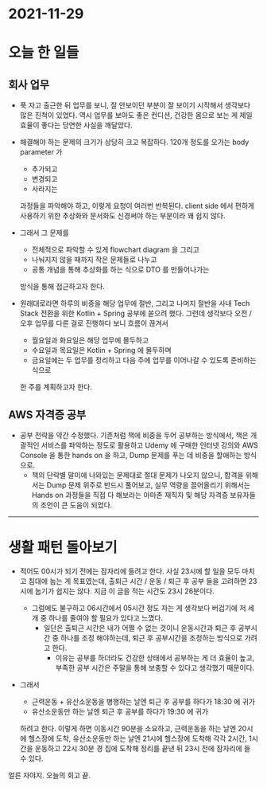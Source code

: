 # 2021-11-29

# 오늘 한 일들

## 회사 업무

- 푹 자고 출근한 뒤 업무를 보니, 잘 안보이던 부분이 잘 보이기 시작해서 생각보다 많은 진척이 있었다. 역시 업무를 보아도 좋은 컨디션, 건강한 몸으로 보는 게 제일 효율이 좋다는 당연한 사실을 깨달았다.
- 해결해야 하는 문제의 크기가 상당히 크고 복잡하다.  120개 정도를 오가는 body parameter 가
    - 추가되고
    - 변경되고
    - 사라지는
    
    과정들을 파악해야 하고, 이렇게 요청이 여러번 반복된다. client side 에서 편하게 사용하기 위한 추상화와 문서화도 신경써야 하는 부분이라 꽤 쉽지 않다.
    
- 그래서 그 문제를
    - 전체적으로 파악할 수 있게 flowchart diagram 을 그리고
    - 나눠지지 않을 때까지 작은 문제들로 나누고
    - 공통 개념을 통해 추상화를 하는 식으로 DTO 를 만들어나가는
    
    방식을 통해 접근하고자 한다.
    
- 원래대로라면 하루의 비중을 해당 업무에 절반, 그리고 나머지 절반을 사내 Tech Stack 전환을 위한 Kotlin + Spring 공부에 쏟으려 했다. 그런데 생각보다 오전 / 오후 업무를 다른 걸로 진행하다 보니 흐름이 끊겨서
    - 월요일과 화요일은 해당 업무에 몰두하고
    - 수요일과 목요일은 Kotlin + Spring 에 몰두하며
    - 금요일에는 두 업무를 정리하고 다음 주에 업무를 이어나갈 수 있도록 준비하는 식으로
    
    한 주를 계획하고자 한다. 
    

## AWS 자격증 공부

- 공부 전략을 약간 수정했다. 기존처럼 책에 비중을 두어 공부하는 방식에서, 책은 개괄적인 서비스를 파악하는 정도로 활용하고 Udemy 에 구매한 인터넷 강의와 AWS Console 을 통한 hands on 을 하고, Dump 문제를 푸는 데 비중을 할애하는 방식으로.
    - 책의 단락별 말미에 나와있는 문제대로 절대 문제가 나오지 않으니, 합격을 위해서는 Dump 문제 위주로 반드시 풀어보고, 실무 역량을 끌어올리기 위해서는 Hands on 과정들을 직접 다 해보라는 아마존 재직자 및 해당 자격증 보유자들의 조언이 큰 도움이 되었다.
    

---

# 생활 패턴 돌아보기

- 적어도 00시가 되기 전에는 잠자리에 들려고 한다. 사실 23시에 할 일을 모두 마치고 침대에 눕는 게 목표였는데, 출퇴근 시간 / 운동 / 퇴근 후 공부 들을 고려하면 23시에 눕기가 쉽지는 않다. 지금 이 글을 적는 시간도 23시 26분이다.
    - 그럼에도 불구하고 06시간에서 05시간 정도 자는 게 생각보다 버겁기에 저 세개 중 하나를 줄여야 할 필요가 있다고 느꼈다.
        - 일단은 출퇴근 시간은 내가 어쩔 수 없는 것이니 운동시간과 퇴근 후 공부시간 중 하나를 조정 해야하는데, 퇴근 후 공부시간을 조정하는 방식으로 가려고 한다.
            - 이유는 공부를 하더라도 건강한 상태에서 공부하는 게 더 효율이 높고, 부족한 공부 시간은 주말을 통해 보충할 수 있다고 생각했기 때문이다.
- 그래서
    - 근력운동 + 유산소운동을 병행하는 날엔 퇴근 후 공부를 하다가 18:30 에 귀가
    - 유산소운동만 하는 날엔 퇴근 후 공부를 하다가 19:30 에 귀가
    
    하려고 한다. 이렇게 하면 이동시간 90분을 소요하고, 근력운동을 하는 날엔 20시에 헬스장에 도착, 유산소운동만 하는 날엔 21시에 헬스장에 도착해 각각 2시간, 1시간을 운동하고 22시 30분 경 집에 도착해 정리를 끝낸 뒤 23시 전에 잠자리에 들 수 있다. 
    

얼른 자야지. 오늘의 회고 끝.